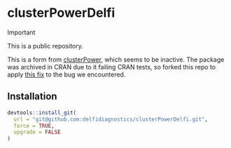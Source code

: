 clusterPowerDelfi
============

> [!IMPORTANT]  
> This is a public repository.

This is a form from [clusterPower](https://github.com/Kenkleinman/clusterPower/), which seems to be inactive. The package was archived in CRAN due to it failing CRAN tests, so forked this repo to apply [this fix](https://github.com/Kenkleinman/clusterPower/pull/226) to the bug we encountered.

## Installation

```r
devtools::install_git(
  url = "git@github.com:delfidiagnostics/clusterPowerDelfi.git",
  force = TRUE,
  upgrade = FALSE
)
```
